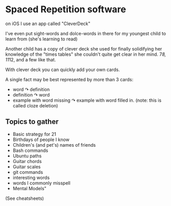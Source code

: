 ﻿# Spaced Repetition software

on iOS I use an app called "CleverDeck"

I've even put sight-words and dolce-words in there for my youngest child to learn from (she's learning to read)

Another child has a copy of clever deck she used for finally solidifying her knowledge of the "times tables" she couldn't quite get clear in her mind. 7*8, 11*12, and a few like that.

With clever deck you can quickly add your own cards.

A single fact may be best represented by more than 3 cards:

- word &#x21B7; definition
- definition &#x21B7; word
- example with word missing &#x21B7; example with word filled in. (note: this is called cloze deletion)

## Topics to gather

- Basic strategy for 21
- Birthdays of people I know
- Children's (and pet's) names of friends
- Bash commands
- Ubuntu paths
- Guitar chords
- Guitar scales
- git commands
- interesting words
- words I commonly misspell
- Mental Models"

(See cheatsheets)